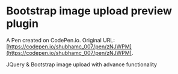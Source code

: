 # Bootstrap image upload preview plugin

A Pen created on CodePen.io. Original URL: [https://codepen.io/shubhamc_007/pen/zNJWPM](https://codepen.io/shubhamc_007/pen/zNJWPM).

JQuery & Bootstrap image upload with advance functionality